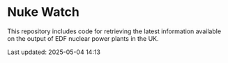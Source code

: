 # Nuke Watch

This repository includes code for retrieving the latest information available on the output of EDF nuclear power plants in the UK.

Last updated: 2025-05-04 14:13